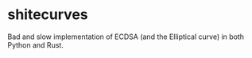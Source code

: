 # shitecurves
Bad and slow implementation of ECDSA (and the Elliptical curve) in both Python and Rust.
